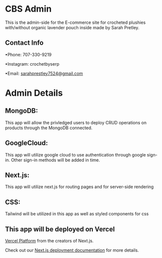 # CBS Admin
This is the admin-side for the E-commerce site for crocheted plushies with/without organic lavender pouch inside made by Sarah Pretley. 

## Contact Info

•Phone: 707-330-9219

•Instagram: crochetbyserp

•Email: sarahprestley7524@gmail.com

# Admin Details

## MongoDB: 
This app will allow the privledged   users to deploy CRUD operations on products through the MongoDB connected.
## GoogleCloud:
This app will utilize google cloud to use authentication through google sign-in. Other sign-in methods will be added in time.
## Next.js: 
This app will utilize next.js for routing pages and for server-side rendering
## CSS: 
Tailwind will be utilized in this app as well as styled components for css

## This app will be deployed on Vercel
[Vercel Platform](https://vercel.com/new?utm_medium=default-template&filter=next.js&utm_source=create-next-app&utm_campaign=create-next-app-readme) from the creators of Next.js.

Check out our [Next.js deployment documentation](https://nextjs.org/docs/deployment) for more details.
